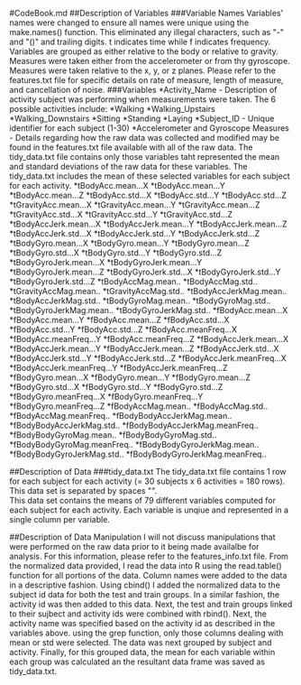 #CodeBook.md
##Description of Variables
###Variable Names
Variables' names were changed to ensure all names were unique using the make.names() function.  This eliminated any illegal characters, such as "-" and "()" and trailing digits.
t indicates time while f indicates frequency.
Variables are grouped as either relative to the body or relative to gravity.
Measures were taken either from the accelerometer or from thy gyroscope.
Measures were taken relative to the x, y, or z planes.
Please refer to the features.txt file for specific details on rate of measure, length of measure, and cancellation of noise.
###Variables
*Activity_Name  - Description of activity subject was performing when measurements were taken.  The 6 possible activities include:
    *Walking
    *Walking_Upstairs
    *Walking_Downstairs
    *Sitting
    *Standing
    *Laying
*Subject_ID - Unique identifier for each subject (1-30)
*Accelerometer and Gyroscope Measures   - Details regarding how the raw data was collected and modified may be found in the features.txt file available with all of the raw data.  The tidy_data.txt file contains only those variables taht represented the mean and standard deviations of the raw data for these variables.  The tidy_data.txt includes the mean of these selected variables for each subject for each activity.
    *tBodyAcc.mean...X
    *tBodyAcc.mean...Y
    *tBodyAcc.mean...Z
    *tBodyAcc.std...X
    *tBodyAcc.std...Y
    *tBodyAcc.std...Z
    *tGravityAcc.mean...X
    *tGravityAcc.mean...Y
    *tGravityAcc.mean...Z
    *tGravityAcc.std...X
    *tGravityAcc.std...Y
    *tGravityAcc.std...Z
    *tBodyAccJerk.mean...X
    *tBodyAccJerk.mean...Y
    *tBodyAccJerk.mean...Z
    *tBodyAccJerk.std...X
    *tBodyAccJerk.std...Y
    *tBodyAccJerk.std...Z
    *tBodyGyro.mean...X
    *tBodyGyro.mean...Y
    *tBodyGyro.mean...Z
    *tBodyGyro.std...X
    *tBodyGyro.std...Y
    *tBodyGyro.std...Z
    *tBodyGyroJerk.mean...X
    *tBodyGyroJerk.mean...Y
    *tBodyGyroJerk.mean...Z
    *tBodyGyroJerk.std...X
    *tBodyGyroJerk.std...Y
    *tBodyGyroJerk.std...Z
    *tBodyAccMag.mean..
    *tBodyAccMag.std..
    *tGravityAccMag.mean..
    *tGravityAccMag.std..
    *tBodyAccJerkMag.mean..
    *tBodyAccJerkMag.std..
    *tBodyGyroMag.mean..
    *tBodyGyroMag.std..
    *tBodyGyroJerkMag.mean..
    *tBodyGyroJerkMag.std..
    *fBodyAcc.mean...X
    *fBodyAcc.mean...Y
    *fBodyAcc.mean...Z
    *fBodyAcc.std...X
    *fBodyAcc.std...Y
    *fBodyAcc.std...Z
    *fBodyAcc.meanFreq...X
    *fBodyAcc.meanFreq...Y
    *fBodyAcc.meanFreq...Z
    *fBodyAccJerk.mean...X
    *fBodyAccJerk.mean...Y
    *fBodyAccJerk.mean...Z
    *fBodyAccJerk.std...X
    *fBodyAccJerk.std...Y
    *fBodyAccJerk.std...Z
    *fBodyAccJerk.meanFreq...X
    *fBodyAccJerk.meanFreq...Y
    *fBodyAccJerk.meanFreq...Z
    *fBodyGyro.mean...X
    *fBodyGyro.mean...Y
    *fBodyGyro.mean...Z
    *fBodyGyro.std...X
    *fBodyGyro.std...Y
    *fBodyGyro.std...Z
    *fBodyGyro.meanFreq...X
    *fBodyGyro.meanFreq...Y
    *fBodyGyro.meanFreq...Z
    *fBodyAccMag.mean..
    *fBodyAccMag.std..
    *fBodyAccMag.meanFreq..
    *fBodyBodyAccJerkMag.mean..
    *fBodyBodyAccJerkMag.std..
    *fBodyBodyAccJerkMag.meanFreq..
    *fBodyBodyGyroMag.mean..
    *fBodyBodyGyroMag.std..
    *fBodyBodyGyroMag.meanFreq..
    *fBodyBodyGyroJerkMag.mean..
    *fBodyBodyGyroJerkMag.std..
    *fBodyBodyGyroJerkMag.meanFreq..

##Description of Data
###tidy_data.txt
The tidy_data.txt file contains 1 row for each subject for each activity (= 30 subjects x 6 activities = 180 rows).
This data set is separated by spaces "".  
This data set contains the means of 79 different variables computed for each subject for each activity.  Each variable is unqiue and represented in a single column per variable.


##Description of Data Manipulation
I will not discuss manipulations that were performed on the raw data prior to it being made availalbe for analysis.  For this information, please refer to the features_info.txt file.
From the normalized data provided, I read the data into R using the read.table() function for all portions of the data.
Column names were added to the data in a descriptive fashion.
Using cbind() I added the normalized data to the subject id data for both the test and train groups.
In a similar fashion, the activity id was then added to this data.
Next, the test and train groups linked to their sujbect and activity ids were combined with rbind().
Next, the activity name was specified based on the activity id as described in the variables above.
using the grep function, only those columns dealing with mean or std were selected.
The data was next grouped by subject and activity.
Finally, for this grouped data, the mean for each variable within each group was calculated an the resultant data frame was saved as tidy_data.txt.

